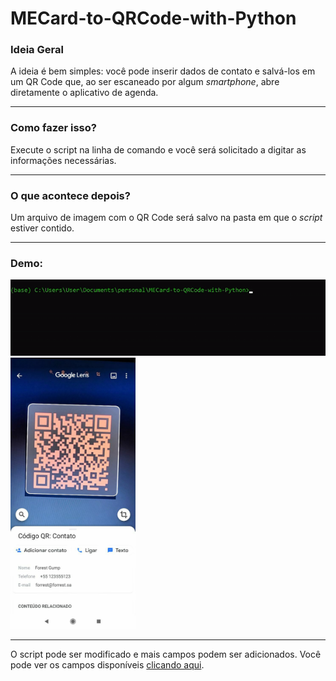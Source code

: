 <h1> MECard-to-QRCode-with-Python </h1>
<h3> Ideia Geral</h3>
<p>
    A ideia é bem simples: você pode inserir dados de contato e salvá-los em um QR Code que, ao ser escaneado por algum
    <i>smartphone</i>, abre diretamente o aplicativo de agenda.
</p>
<hr>

<h3> Como fazer isso?</h3>
<p>
    Execute o script na linha de comando e você será solicitado a digitar as informações necessárias.
</p>
<hr>
<h3>O que acontece depois?</h3>
<p>
    Um arquivo de imagem com o QR Code será salvo na pasta em que o <i>script</i> estiver contido.
</p>
<hr>
<h3>Demo:</h3>
<div style="display: block; align-items:center;">
<img src="./assets/demo01.gif" alt="criando a imagem">
<img src="./assets/demo02.jpg" alt="escaneando o código" width='200'>
</div>  
<hr>
<span>O script pode ser modificado e mais campos podem ser adicionados. Você pode ver os campos disponíveis <a
        href="https://en.wikipedia.org/wiki/MeCard_(QR_code)">clicando aqui</a>.</span>
